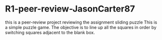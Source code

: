 # R1-peer-review-JasonCarter87
this is a peer-review project reviewing the assignment sliding puzzle
This is a simple puzzle game. The objective is to line up all the squares in order by switching squares adjacent to the blank box. 
